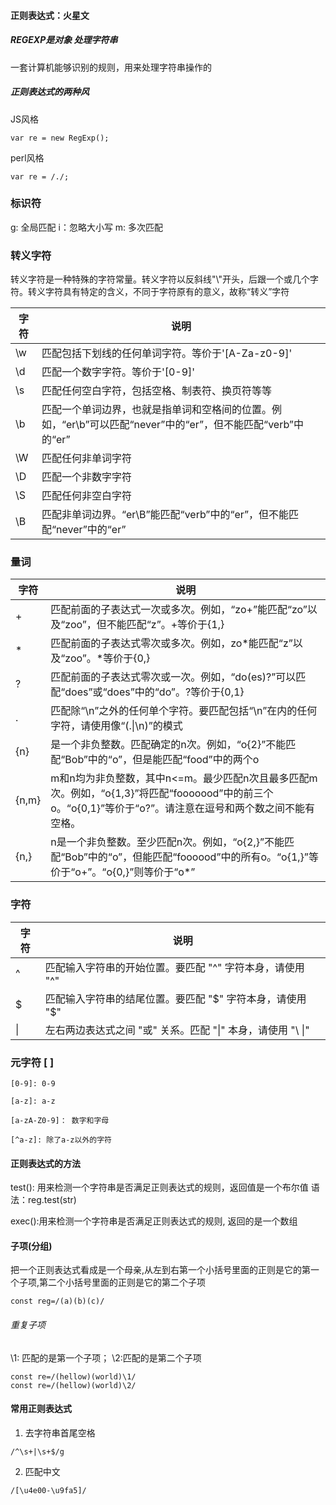 #### 正则表达式：火星文
##### REGEXP是对象    处理字符串
一套计算机能够识别的规则，用来处理字符串操作的

##### 正则表达式的两种风
JS风格
```
var re = new RegExp();
```
perl风格
```
var re = /./;
```

### 标识符

g: 全局匹配
i：忽略大小写
m: 多次匹配

### 转义字符

转义字符是一种特殊的字符常量。转义字符以反斜线"\\"开头，后跟一个或几个字符。转义字符具有特定的含义，不同于字符原有的意义，故称“转义”字符

字符    |   说明
---|---
\w      |   匹配包括下划线的任何单词字符。等价于'[A-Za-z0-9]'
\d      |   匹配一个数字字符。等价于'[0-9]'
\s      |   匹配任何空白字符，包括空格、制表符、换页符等等
\b      |   匹配一个单词边界，也就是指单词和空格间的位置。例如，“er\b”可以匹配“never”中的“er”，但不能匹配“verb”中的“er”
\W      |   匹配任何非单词字符
\D      |   匹配一个非数字字符
\S      |   匹配任何非空白字符
\B      |   匹配非单词边界。“er\B”能匹配“verb”中的“er”，但不能匹配“never”中的“er”

### 量词

字符    |   说明
---|---
+   |     匹配前面的子表达式一次或多次。例如，“zo+”能匹配“zo”以及“zoo”，但不能匹配“z”。+等价于{1,}
*   |     匹配前面的子表达式零次或多次。例如，zo*能匹配“z”以及“zoo”。*等价于{0,}
?   |     匹配前面的子表达式零次或一次。例如，“do(es)?”可以匹配“does”或“does”中的“do”。?等价于{0,1}
.   |     匹配除“\n”之外的任何单个字符。要匹配包括“\n”在内的任何字符，请使用像“(.\|\\n)”的模式
{n} |       是一个非负整数。匹配确定的n次。例如，“o{2}”不能匹配“Bob”中的“o”，但是能匹配“food”中的两个o
{n,m}   |     m和n均为非负整数，其中n<=m。最少匹配n次且最多匹配m次。例如，“o{1,3}”将匹配“fooooood”中的前三个o。“o{0,1}”等价于“o?”。请注意在逗号和两个数之间不能有空格。
{n,}    |      n是一个非负整数。至少匹配n次。例如，“o{2,}”不能匹配“Bob”中的“o”，但能匹配“foooood”中的所有o。“o{1,}”等价于“o+”。“o{0,}”则等价于“o*”

### 字符

字符    |   说明
---|---
^   |   匹配输入字符串的开始位置。要匹配 "^" 字符本身，请使用 "\^"
$   |   匹配输入字符串的结尾位置。要匹配 "$" 字符本身，请使用 "\$"
\|  |   左右两边表达式之间 "或" 关系。匹配 "\|" 本身，请使用 "\\ \|"

### 元字符 [ ]
```
[0-9]: 0-9

[a-z]: a-z

[a-zA-Z0-9]： 数字和字母

[^a-z]: 除了a-z以外的字符
```

#### 正则表达式的方法
test(): 用来检测一个字符串是否满足正则表达式的规则，返回值是一个布尔值
语法：reg.test(str)

exec():用来检测一个字符串是否满足正则表达式的规则, 返回的是一个数组

#### 子项(分组)
把一个正则表达式看成是一个母亲,从左到右第一个小括号里面的正则是它的第一个子项,第二个小括号里面的正则是它的第二个子项
```
const reg=/(a)(b)(c)/
```

###### 重复子项
\1: 匹配的是第一个子项；
\2:匹配的是第二个子项
```
const re=/(hellow)(world)\1/
const re=/(hellow)(world)\2/
```

#### 常用正则表达式
1. 去字符串首尾空格
```
/^\s+|\s+$/g
```
2. 匹配中文
````
/[\u4e00-\u9fa5]/
````
